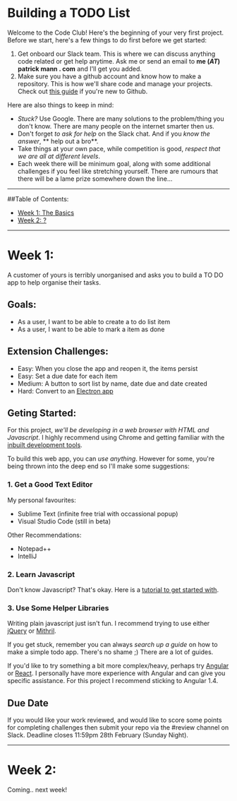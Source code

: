 # Building a TODO List

Welcome to the Code Club! Here's the beginning of your very first project. Before we start, here's a few things to do first before we get started:

1. Get onboard our Slack team. This is where we can discuss anything code related or get help anytime. Ask me or send an email to **me (*AT*) patrick mann . com** and I'll get you added.
2. Make sure you have a github account and know how to make a repository. This is how we'll share code and manage your projects. Check out [this guide](https://guides.github.com/activities/hello-world/) if you're new to Github.

Here are also things to keep in mind:
- *Stuck?* Use Google. There are many solutions to the problem/thing you don't know. There are many people on the internet smarter then us.
- Don't forget *to ask for help* on the Slack chat. And if you *know the answer*, ** help out a bro**.
- Take things at your own pace, while competition is good, *respect that we are all at different levels*.
- Each week there will be minimum goal, along with some additional challenges if you feel like stretching yourself. There are rumours that there will be a lame prize somewhere down the line...

_____

##Table of Contents:

- [Week 1: The Basics](#week-1)
- [Week 2: ?](#week-2)

_____


# Week 1: 
A customer of yours is terribly unorganised and asks you to build a TO DO app to help organise their tasks.

## Goals: 
- As a user, I want to be able to create a to do list item
- As a user, I want to be able to mark a item as done

## Extension Challenges:
- Easy: 	When you close the app and reopen it, the items persist
- Easy: 	Set a due date for each item
- Medium: 	A button to sort list by name, date due and date created
- Hard:		Convert to an [Electron app](http://electron.atom.io/)


## Geting Started:
For this project, *we'll be developing in a web browser with HTML and Javascript*. I highly recommend using Chrome and getting familiar with the [inbuilt development tools](https://developer.chrome.com/devtools).

To build this web app, you can *use anything*. However for some, you're being thrown into the deep end so I'll make some suggestions:


### 1. Get a Good Text Editor
My personal favourites:
- Sublime Text (infinite free trial with occassional popup)
- Visual Studio Code (still in beta)

Other Recommendations:
- Notepad++
- IntelliJ 

### 2. Learn Javascript
Don't know Javascript? That's okay. Here is a [tutorial to get started with](https://www.codecademy.com/learn/javascript).

### 3. Use Some Helper Libraries
Writing plain javascript just isn't fun. I recommend trying to use either [jQuery](https://jquery.com/) or [Mithril](https://lhorie.github.io/mithril/getting-started.html).

If you get stuck, remember you can always *search up a guide* on how to make a simple todo app. There's no shame ;) There are a lot of guides.

If you'd like to try something a bit more complex/heavy, perhaps try [Angular](https://angularjs.org/) or [React](https://facebook.github.io/react/). I personally have more experience with Angular and can give you specific assistance. For this project I recommend sticking to Angular 1.4.


## Due Date
If you would like your work reviewed, and would like to score some points for completing challenges then submit your repo via the #review channel on Slack. Deadline closes 11:59pm 28th February (Sunday Night).

_____


# Week 2: 
Coming.. next week!

